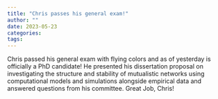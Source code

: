 ```yaml
---
title: "Chris passes his general exam!"
author: ""
date: 2023-05-23
categories:
tags: 
---
```

Chris passed his general exam with flying colors and as of yesterday is officially a PhD candidate! He presented his dissertation proposal on investigating the structure and stability of mutualistic networks using computational models and simulations alongside empirical data and answered questions from his committee. Great Job, Chris!